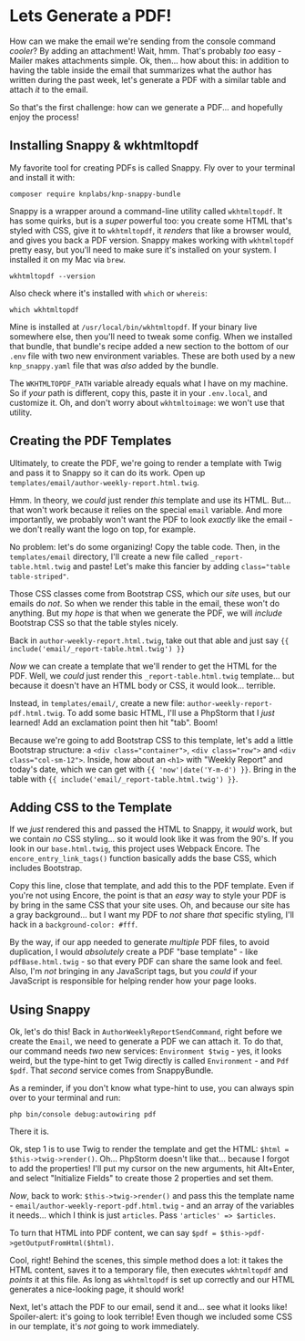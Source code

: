 # Lets Generate a PDF!

How can we make the email we're sending from the console command *cooler*? By adding
an attachment! Wait, hmm. That's probably *too* easy - Mailer makes attachments
simple. Ok, then... how about this: in addition to having the table inside the
email that summarizes what the author has written during the past week, let's
generate a PDF with a similar table and attach *it* to the email.

So that's the first challenge: how can we generate a PDF... and hopefully enjoy
the process!

## Installing Snappy & wkhtmltopdf

My favorite tool for creating PDFs is called Snappy. Fly over to your terminal
and install it with:

```terminal
composer require knplabs/knp-snappy-bundle
```

Snappy is a wrapper around a command-line utility called `wkhtmltopdf`. It has
some quirks, but is a *super* powerful too: you create some HTML that's styled
with CSS, give it to `wkhtmltopdf`, it *renders* that like a browser would, and
gives you back a PDF version. Snappy makes working with `wkhtmltopdf` pretty easy,
but you'll need to make sure it's installed on your system. I installed it on my
Mac via `brew`.

```terminal-silent
wkhtmltopdf --version
```

Also check where it's installed with `which` or `whereis`:

```terminal-silent
which wkhtmltopdf
```

Mine is installed at `/usr/local/bin/wkhtmltopdf`. If your binary live somewhere
else, then you'll need to tweak some config. When we installed that bundle, that
bundle's recipe added a new section to the bottom of our `.env` file with two
new environment variables. These are both used by a new `knp_snappy.yaml` file
that was *also* added by the bundle.

The  `WKHTMLTOPDF_PATH` variable already equals what I have on my machine. So
if *your* path is different, copy this, paste it in your `.env.local`, and customize
it. Oh, and don't worry about `wkhtmltoimage`: we won't use that utility.

## Creating the PDF Templates

Ultimately, to create the PDF, we're going to render a template with Twig and
pass it to Snappy so it can do its work. Open up
`templates/email/author-weekly-report.html.twig`.

Hmm. In theory, we *could* just render *this* template and use its HTML. But...
that won't work because it relies on the special `email` variable. And more importantly,
we probably won't want the PDF to look *exactly* like the email - we don't really
want the logo on top, for example.

No problem: let's do some organizing! Copy the table code. Then, in the
`templates/email` directory, I'll create a new file called `_report-table.html.twig`
and paste! Let's make this fancier by adding `class="table table-striped"`.

Those CSS classes come from Bootstrap CSS, which our *site* uses, but our emails
do *not*. So when we render this table in the email, these won't do anything.
But my *hope* is that when we generate the PDF, we will *include* Bootstrap CSS
so that the table styles nicely.

Back in `author-weekly-report.html.twig`, take out that able and just say
`{{ include('email/_report-table.html.twig') }}`

*Now* we can create a template that we'll render to get the HTML for the PDF.
Well, we *could* just render this `_report-table.html.twig` template... but
because it doesn't have an HTML body or CSS, it would look... terrible.

Instead, in `templates/email/`, create a new file: `author-weekly-report-pdf.html.twig`.
To add some basic HTML, I'll use a PhpStorm that I *just* learned! Add an
exclamation point then hit "tab". Boom!

Because we're going to add Bootstrap CSS to this template, let's add a little
Bootstrap structure: a `<div class="container">`, `<div class="row">` and
`<div class="col-sm-12">`. Inside, how about an `<h1>` with "Weekly Report" and
today's date, which we can get with `{{ 'now'|date('Y-m-d') }}`. Bring in the
table with `{{ include('email/_report-table.html.twig') }}`.

## Adding CSS to the Template

If we *just* rendered this and passed the HTML to Snappy, it *would* work, but
we contain *no* CSS styling... so it would look like it was from the 90's. If
you look in our `base.html.twig`, this project uses Webpack Encore. The
`encore_entry_link_tags()` function basically adds the base CSS, which includes
Bootstrap.

Copy this line, close that template, and add this to the PDF template. Even if
you're not using Encore, the point is that an *easy* way to style your PDF is
by bring in the same CSS that your site uses. Oh, and because our site has a
gray background... but I want my PDF to *not* share *that* specific styling, I'll
hack in a `background-color: #fff`.

By the way, if our app needed to generate *multiple* PDF files, to avoid duplication,
I would *absolutely* create a PDF "base template" - like `pdfBase.html.twig` -
so that every PDF can share the same look and feel. Also, I'm *not* bringing in
any JavaScript tags, but you *could* if your JavaScript is responsible for helping
render how your page looks.

## Using Snappy

Ok, let's do this! Back in `AuthorWeeklyReportSendCommand`, right before we create
the `Email`, we need to generate a PDF we can attach it. To do that, our command
needs *two* new services: `Environment $twig` - yes, it looks weird, but the type-hint
to get Twig directly is called `Environment` - and `Pdf $pdf`. That *second* service
comes from SnappyBundle.

As a reminder, if you don't know what type-hint to use, you can always spin over
to your terminal and run:

```terminal
php bin/console debug:autowiring pdf
```

There it is.

Ok, step 1 is to use Twig to render the template and get the HTML:
`$html = $this->twig->render()`. Oh... PhpStorm doesn't like that... because I
forgot to add the properties! I'll put my cursor on the new arguments, hit Alt+Enter,
and select "Initialize Fields" to create those 2 properties and set them.

*Now*, back to work: `$this->twig->render()` and pass this the template name -
`email/author-weekly-report-pdf.html.twig` - and an array of the variables it
needs... which I think is just `articles`. Pass `'articles' => $articles`.

To turn that HTML into PDF content, we can say
`$pdf = $this->pdf->getOutputFromHtml($html)`.

Cool, right! Behind the scenes, this simple method does a lot: it takes the HTML
content, saves it to a temporary file, then executes `wkhtmltopdf` and *points*
it at this file. As long as `wkhtmltopdf` is set up correctly and our HTML
generates a nice-looking page, it should work!

Next, let's attach the PDF to our email, send it and... see what it looks like!
Spoiler-alert: it's going to look terrible! Even though we included some CSS in
our template, it's *not* going to work immediately.
